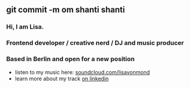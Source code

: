 ## git commit -m om shanti shanti

### Hi, I am Lisa. 
### Frontend developer / creative nerd / DJ and music producer
### Based in Berlin and open for a new position

* listen to my music here: [soundcloud.com/lisavonmond](https://soundcloud.com/lisavonmond)
* learn more about my track [on linkedin](https://www.linkedin.com/in/lisa-luetkefedder/)

